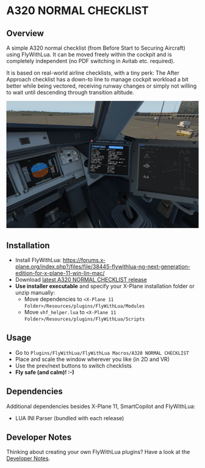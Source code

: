 # A320 NORMAL CHECKLIST

## Overview

A simple A320 normal checklist (from Before Start to Securing Aircraft) using FlyWithLua. It can be moved freely within the cockpit and is completely independent (no PDF switching in Avitab etc. required).

It is based on real-world airline checklists, with a tiny perk: The After Approach checklist has a down-to line to manage cockpit workload a bit better while being vectored, receiving runway changes or simply not willing to wait until descending through transition altitude.

![A320 NORMAL CHECKLIST Screenshot](screenshots/A320-normal-checklist-screenshot.png "A320 NORMAL CHECKLIST Screenshot")

## Installation

* Install FlyWithLua: https://forums.x-plane.org/index.php?/files/file/38445-flywithlua-ng-next-generation-edition-for-x-plane-11-win-lin-mac/
* Download [latest A320 NORMAL CHECKLIST release](https://github.com/VerticalLongboard/xplane-a320-checklist/releases/latest)
* **Use installer executable** and specify your X-Plane installation folder or unzip manually:
  * Move dependencies to `<X-Plane 11 Folder>/Resources/plugins/FlyWithLua/Modules`
  * Move `vhf_helper.lua` to `<X-Plane 11 Folder>/Resources/plugins/FlyWithLua/Scripts`

## Usage

* Go to `Plugins/FlyWithLua/FlyWithLua Macros/A320 NORMAL CHECKLIST`
* Place and scale the window wherever you like (in 2D and VR)
* Use the prev/next buttons to switch checklists
* **Fly safe (and calm)! :-)**

## Dependencies

Additional dependencies besides X-Plane 11, SmartCopilot and FlyWithLua:
- LUA INI Parser
(bundled with each release)

## Developer Notes
Thinking about creating your own FlyWithLua plugins? Have a look at the [Developer Notes](DEVELOPMENT_ENVIRONMENT.md).
